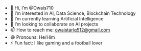 - 👋 Hi, I’m @Owais710
- 👀 I’m interested in AI, Data Science, Blockchain Technology
- 🌱 I’m currently learning Artificial Intelligence
- 💞️ I’m looking to collaborate on AI projects
- 📫 How to reach me: owaistariq512@gmail.com
- 😄 Pronouns: He/Him
- ⚡ Fun fact: I like gaming and a football lover

<!---
Owais710/Owais710 is a ✨ special ✨ repository because its `README.md` (this file) appears on your GitHub profile.
You can click the Preview link to take a look at your changes.
--->
